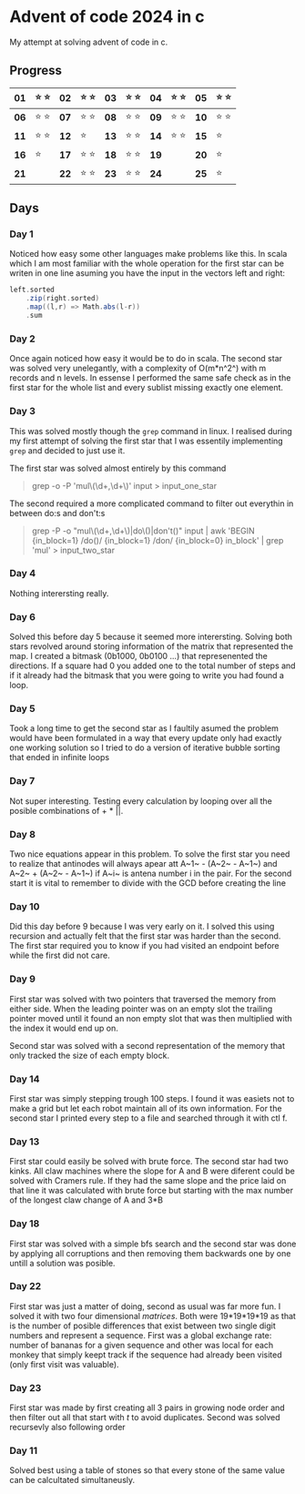 # Advent of code 2024 in c
My attempt at solving advent of code in c. 

## Progress


| **01** | :star: :star: | **02** | :star: :star: | **03** | :star: :star: | **04** | :star: :star: | **05** | :star: :star: |
| ------ | ------------- | ------ | ------------- | ------ | ------------- | ------ | ------------- | ------ | ------------- |
| **06** | :star: :star: | **07** | :star: :star: | **08** | :star: :star: | **09** | :star: :star: | **10** | :star: :star: |
| **11** | :star: :star: | **12** | :star:        | **13** | :star: :star: | **14** | :star: :star: | **15** | :star:        |
| **16** | :star:        | **17** | :star: :star: | **18** | :star: :star: | **19** |               | **20** | :star:        |
| **21** |               | **22** | :star: :star: | **23** | :star: :star: | **24** |               | **25** | :star:        |

## Days
### Day 1
Noticed how easy some other languages make problems like this. In scala which I am most familiar with the whole operation for the first star can be writen in one line asuming you have the input in the vectors left and right:
```scala
left.sorted
    .zip(right.sorted)
    .map((l,r) => Math.abs(l-r))
    .sum
```
### Day 2
Once again noticed how easy it would be to do in scala. The second star was solved very unelegantly, with a complexity of O(m*n^2^) with m records and n levels. In essense I performed the same safe check as in the first star for the whole list and every sublist missing exactly one element.

### Day 3
This was solved mostly though the `grep` command in linux. I realised during my first attempt of solving the first star that I was essentily implementing `grep` and decided to just use it.

The first star was solved almost entirely by this command
> grep -o -P 'mul\\(\d+,\d+\\)' input > input_one_star

The second required a more complicated command to filter out everythin in between do:s and don't:s
> grep -P -o "mul\\(\d+,\d+\\)|do\\(\)|don't\(\)" input | awk 'BEGIN {in_block=1} /do\(\)/ {in_block=1} /don/ {in_block=0} in_block' | grep 'mul' > input_two_star

### Day 4
Nothing interersting really.

### Day 6
Solved this before day 5 because it seemed more interersting. Solving both stars revolved around storing information of the matrix that represented the map. I created a bitmask (0b1000, 0b0100 ...) that represenented the directions. If a square had 0 you added one  to the total number of steps and if it already had the bitmask that you were going to write you had found a loop.

### Day 5
Took a long time to get the second star as I faultily asumed the problem would have been formulated in a way that every update only had exactly one working solution so I tried to do a version of iterative bubble sorting that ended in infinite loops

### Day 7
Not super interesting. Testing every calculation by looping over all the posible combinations of + * ||. 

### Day 8
Two nice equations appear in this problem. To solve the first star you need to realize that antinodes will always apear att A~1~ - (A~2~ - A~1~) and A~2~ + (A~2~ - A~1~) if A~i~ is antena number i in the pair. For the second start it is vital to remember to divide with the GCD before creating the line

### Day 10
Did this day before 9 because I was very early on it. I solved this using recursion and actually felt that the first star was harder than the second. The first star required you to know if you had visited an endpoint before while the first did not care.

### Day 9
First star was solved with two pointers that traversed the memory from either side. When the leading pointer was on an empty slot the trailing pointer moved until it found an non empty slot that was then multiplied with the index it would end up on.

Second star was solved with a second representation of the memory that only tracked the size of each empty block.

### Day 14
First star was simply stepping trough 100 steps. I found it was easiets not to make a grid but let each robot maintain all of its own information. For the second star I printed every step to a file and searched through it with ctl f.

### Day 13
First star could easily be solved with brute force. The second star had two kinks. All claw machines where the slope for A and B were diferent could be solved with Cramers rule. If they had the same slope and the price laid on that line it was calculated with brute force but starting with the max number of the longest claw change of A and 3*B 

### Day 18
First star was solved with a simple bfs search and the second star was done by applying all corruptions and then removing them backwards one by one untill a solution was posible.

### Day 22
First star was just a matter of doing, second as usual was far more fun. I solved it with two four dimensional *matrices*. Both were 19\*19\*19\*19 as that is the number of posible differences that exist between two single digit numbers and represent a sequence. First was a global exchange rate: number of bananas for a given sequence and other was local for each monkey that simply keept track if the sequence had already been visited (only first visit was valuable).

### Day 23
First star was made by first creating all 3 pairs in growing node order and then filter out all that start with *t* to avoid duplicates. Second was solved recursevly also following order

### Day 11
Solved best using a table of stones so that every stone of the same value can be calcultated simultaneusly.